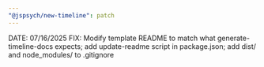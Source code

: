 ```yaml
---
"@jspsych/new-timeline": patch
---
```


DATE: 07/16/2025
FIX: Modify template README to match what generate-timeline-docs expects; add update-readme script in package.json; add dist/ and node_modules/ to .gitignore
